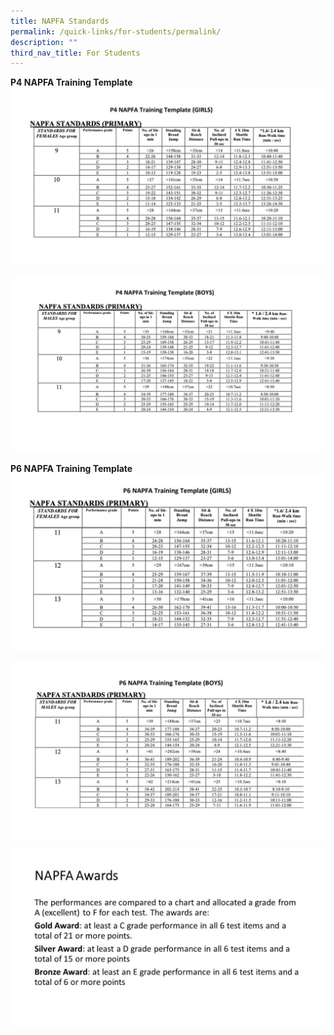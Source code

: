 ```yaml
---
title: NAPFA Standards
permalink: /quick-links/for-students/permalink/
description: ""
third_nav_title: For Students
---
```

**P4 NAPFA Training Template**
![](/images/napfa%20standards%20girls%20(9-11).JPG)

![](/images/slide4.JPG)

**P6 NAPFA Training Template**
![](/images/slide1.JPG)

![](/images/slide2.JPG)

![](/images/slide5.JPG)